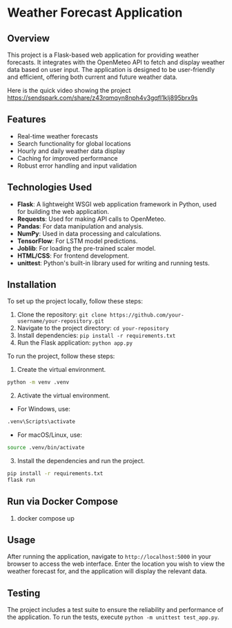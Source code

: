 # Weather Forecast Application

## Overview
This project is a Flask-based web application for providing weather forecasts. It integrates with the OpenMeteo API to fetch and display weather data based on user input. The application is designed to be user-friendly and efficient, offering both current and future weather data.

Here is the quick video showing the project
https://sendspark.com/share/z43rqmqyn8nph4v3gqfl1klj895brx9s

## Features
- Real-time weather forecasts
- Search functionality for global locations
- Hourly and daily weather data display
- Caching for improved performance
- Robust error handling and input validation

## Technologies Used
- **Flask**: A lightweight WSGI web application framework in Python, used for building the web application.
- **Requests**: Used for making API calls to OpenMeteo.
- **Pandas**: For data manipulation and analysis.
- **NumPy**: Used in data processing and calculations.
- **TensorFlow**: For LSTM model predictions.
- **Joblib**: For loading the pre-trained scaler model.
- **HTML/CSS**: For frontend development.
- **unittest**: Python's built-in library used for writing and running tests.

## Installation
To set up the project locally, follow these steps:
1. Clone the repository: `git clone https://github.com/your-username/your-repository.git`
2. Navigate to the project directory: `cd your-repository`
3. Install dependencies: `pip install -r requirements.txt`
4. Run the Flask application: `python app.py`

To run the project, follow these steps:
1. Create the virtual environment.
```bash
python -m venv .venv
```
2. Activate the virtual environment.
- For Windows, use:
```bash
.venv\Scripts\activate
```
- For macOS/Linux, use:
```bash
source .venv/bin/activate
```
3. Install the dependencies and run the project.
```bash
pip install -r requirements.txt
flask run
```

## Run via Docker Compose
1. docker compose up

## Usage
After running the application, navigate to `http://localhost:5000` in your browser to access the web interface. Enter the location you wish to view the weather forecast for, and the application will display the relevant data.

## Testing
The project includes a test suite to ensure the reliability and performance of the application. To run the tests, execute `python -m unittest test_app.py`.
